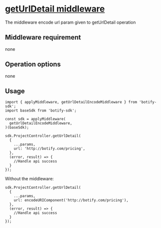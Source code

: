 # [getUrlDetail middleware](https://github.com/botify-labs/botify-sdk-js-middlewares/blob/master/src/middlewares/getUrlDetailEncodeMiddleware.js)

The middleware encode url param given to getUrlDetail operation

## Middleware requirement
none

## Operation options
none

## Usage
```JS
import { applyMiddleware, getUrlDetailEncodeMiddleware } from 'botify-sdk';
import baseSdk from 'botify-sdk';

const sdk = applyMiddleware(
  getUrlDetailEncodeMiddleware,
)(baseSdk);

sdk.ProjectController.getUrlDetail(
  {
    ...params,
    url: 'http://botify.com/pricing',
  },
  (error, result) => {
    //Handle api success
  }
});
```

Without the middleware:
```JS
sdk.ProjectController.getUrlDetail(
  {
    ...params,
    url: encodeURIComponent('http://botify.com/pricing'),
  },
  (error, result) => {
    //Handle api success
  }
});
```

